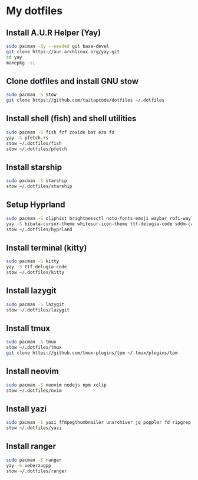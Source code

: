 # My dotfiles

## Install A.U.R Helper (Yay)

```bash
sudo pacman -Sy --needed git base-devel
git clone https://aur.archlinux.org/yay.git
cd yay
makepkg -si
```

## Clone dotfiles and install GNU stow

```bash
sudo pacman -S stow
git clone https://github.com/taitapcode/dotfiles ~/.dotfiles
```

## Install shell (fish) and shell utilities

```bash
sudo pacman -S fish fzf zoxide bat eza fd
yay -S pfetch-rs
stow ~/.dotfiles/fish
stow ~/.dotfiles/pfetch
```

## Install starship

```bash
sudo pacman -S starship
stow ~/.dotfiles/starship
```

## Setup Hyprland

```bash
sudo pacman -S cliphist brightnessctl noto-fonts-emoji waybar rofi-wayland bluez blueman xdg-desktop-portal-hyprland wpaperd ttf-jetbrains-mono-nerd
yay -S bibata-cursor-theme whitesur-icon-theme ttf-delugia-code sddm-catppuccin-git swaylock-effects
stow ~/.dotfiles/hyprland
```

## Install terminal (kitty)

```bash
sudo pacman -S kitty
yay -S ttf-delugia-code
stow ~/.dotfiles/kitty
```

## Install lazygit

```bash
sudo pacman -S lazygit
stow ~/.dotfiles/lazygit
```

## Install tmux

```bash
sudo pacman -S tmux
stow ~/.dotfiles/tmux
git clone https://github.com/tmux-plugins/tpm ~/.tmux/plugins/tpm
```

## Install neovim

```bash
sudo pacman -S neovim nodejs npm xclip
stow ~/.dotfiles/nvim
```

## Install yazi

```bash
sudo pacman -S yazi ffmpegthumbnailer unarchiver jq poppler fd ripgrep fzf zoxide
stow ~/.dotfiles/yazi
```

## Install ranger

```bash
sudo pacman -S ranger
yay -S ueberzugpp
stow ~/.dotfiles/ranger
```
